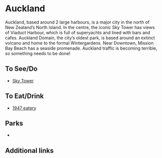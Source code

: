 # Auckland

Auckland, based around 2 large harbours, is a major city in the north of New Zealand’s North Island. In the centre, the iconic Sky Tower has views of Viaduct Harbour, which is full of superyachts and lined with bars and cafes. Auckland Domain, the city’s oldest park, is based around an extinct volcano and home to the formal Wintergardens. Near Downtown, Mission Bay Beach has a seaside promenade. Auckland traffic is becoming terrible, so something needs to be done!

## To See/Do

* [Sky Tower](https://www.skycityauckland.co.nz/sky-tower/)

## To Eat/Drink

* [1947 eatery](http://1947eatery.co.nz/)

## Parks

* 

## Additional links
